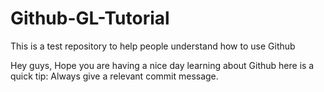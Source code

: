 # Github-GL-Tutorial
This is a test repository to help people understand how to use Github

Hey guys, Hope you are having a nice day learning about Github here is a quick tip: Always give a relevant commit message.
